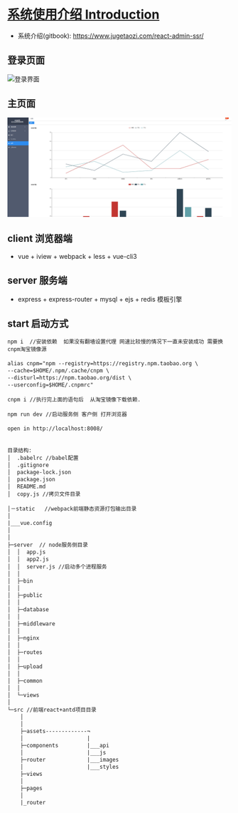 # [系统使用介绍 Introduction](https://www.jugetaozi.com/react-admin-ssr/)

- 系统介绍(gitbook): https://www.jugetaozi.com/react-admin-ssr/

## 登录页面

![登录界面](https://github.com/xcqweb/xcentz/tree/master/remade/home.PNG,'login')

## 主页面

![主界面](/remade/home.png)

## client 浏览器端

- vue + iview + webpack + less + vue-cli3

## server 服务端

- express + express-router + mysql + ejs + redis 模板引擎

## start 启动方式

```
npm i  //安装依赖  如果没有翻墙设置代理 网速比较慢的情况下一直未安装成功 需要换cnpm淘宝镜像源

alias cnpm="npm --registry=https://registry.npm.taobao.org \
--cache=$HOME/.npm/.cache/cnpm \
--disturl=https://npm.taobao.org/dist \
--userconfig=$HOME/.cnpmrc"

cnpm i //执行完上面的语句后  从淘宝镜像下载依赖.

npm run dev //启动服务侧 客户侧 打开浏览器

open in http://localhost:8008/


目录结构:
│  .babelrc //babel配置
│  .gitignore
│  package-lock.json
│  package.json
│  README.md
│  copy.js //拷贝文件目录

│－static   //webpack前端静态资源打包输出目录
│
|___vue.config
│      
│
├─server  // node服务侧目录
│  │  app.js
│  │  app2.js
│  │  server.js //启动多个进程服务
│  │
│  ├─bin
│  │
│  ├─public
│  │
│  ├─database
│  │
│  ├─middleware
│  │
│  ├─nginx
│  │
│  ├─routes
│  │
│  ├─upload
│  │
│  ├─common
│  │
│  └─views
│
└─src //前端react+antd项目目录
    │
    │
    ├─assets-------------¬
    │                    |
    ├─components         |___api
    │                    |___js
    ├─router             |___images
    │                    |___styles
    ├─views
    │
    ├─pages
    │
    |_router
